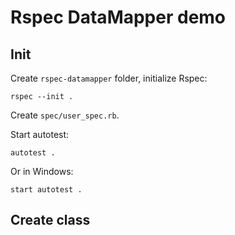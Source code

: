 Rspec DataMapper demo
=====================


Init
----

Create `rspec-datamapper` folder, initialize Rspec:

    rspec --init .

Create `spec/user_spec.rb`.

Start autotest:

    autotest .

Or in Windows:

    start autotest .



Create class
------------


